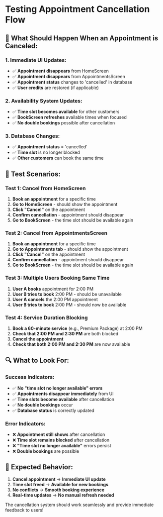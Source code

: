 # Testing Appointment Cancellation Flow

## 🎯 **What Should Happen When an Appointment is Canceled:**

### **1. Immediate UI Updates:**
- ✅ **Appointment disappears** from HomeScreen
- ✅ **Appointment disappears** from AppointmentsScreen
- ✅ **Appointment status** changes to 'cancelled' in database
- ✅ **User credits** are restored (if applicable)

### **2. Availability System Updates:**
- ✅ **Time slot becomes available** for other customers
- ✅ **BookScreen refreshes** available times when focused
- ✅ **No double bookings** possible after cancellation

### **3. Database Changes:**
- ✅ **Appointment status** = 'cancelled'
- ✅ **Time slot** is no longer blocked
- ✅ **Other customers** can book the same time

## 🧪 **Test Scenarios:**

### **Test 1: Cancel from HomeScreen**
1. **Book an appointment** for a specific time
2. **Go to HomeScreen** - should show the appointment
3. **Click "Cancel"** on the appointment
4. **Confirm cancellation** - appointment should disappear
5. **Go to BookScreen** - the time slot should be available again

### **Test 2: Cancel from AppointmentsScreen**
1. **Book an appointment** for a specific time
2. **Go to Appointments tab** - should show the appointment
3. **Click "Cancel"** on the appointment
4. **Confirm cancellation** - appointment should disappear
5. **Go to BookScreen** - the time slot should be available again

### **Test 3: Multiple Users Booking Same Time**
1. **User A books** appointment for 2:00 PM
2. **User B tries to book** 2:00 PM - should be unavailable
3. **User A cancels** the 2:00 PM appointment
4. **User B tries to book** 2:00 PM - should now be available

### **Test 4: Service Duration Blocking**
1. **Book a 60-minute service** (e.g., Premium Package) at 2:00 PM
2. **Check that 2:00 PM and 2:30 PM** are both blocked
3. **Cancel the appointment**
4. **Check that both 2:00 PM and 2:30 PM** are now available

## 🔍 **What to Look For:**

### **Success Indicators:**
- ✅ **No "time slot no longer available" errors**
- ✅ **Appointments disappear immediately** from UI
- ✅ **Time slots become available** after cancellation
- ✅ **No double bookings** occur
- ✅ **Database status** is correctly updated

### **Error Indicators:**
- ❌ **Appointment still shows** after cancellation
- ❌ **Time slot remains blocked** after cancellation
- ❌ **"Time slot no longer available"** errors persist
- ❌ **Double bookings** are possible

## 🚀 **Expected Behavior:**

1. **Cancel appointment** → **Immediate UI update**
2. **Time slot freed** → **Available for new bookings**
3. **No conflicts** → **Smooth booking experience**
4. **Real-time updates** → **No manual refresh needed**

The cancellation system should work seamlessly and provide immediate feedback to users!

